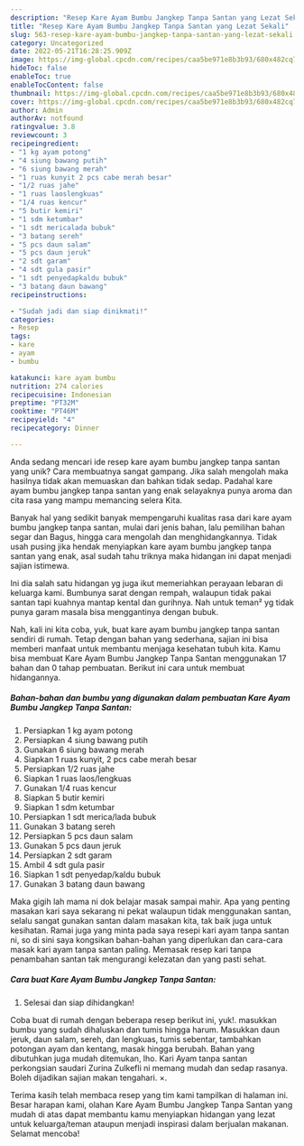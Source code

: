 ```yaml
---
description: "Resep Kare Ayam Bumbu Jangkep Tanpa Santan yang Lezat Sekali"
title: "Resep Kare Ayam Bumbu Jangkep Tanpa Santan yang Lezat Sekali"
slug: 563-resep-kare-ayam-bumbu-jangkep-tanpa-santan-yang-lezat-sekali
category: Uncategorized
date: 2022-05-21T16:28:25.909Z
image: https://img-global.cpcdn.com/recipes/caa5be971e8b3b93/680x482cq70/kare-ayam-bumbu-jangkep-tanpa-santan-foto-resep-utama.jpg
hideToc: false
enableToc: true
enableTocContent: false
thumbnail: https://img-global.cpcdn.com/recipes/caa5be971e8b3b93/680x482cq70/kare-ayam-bumbu-jangkep-tanpa-santan-foto-resep-utama.jpg
cover: https://img-global.cpcdn.com/recipes/caa5be971e8b3b93/680x482cq70/kare-ayam-bumbu-jangkep-tanpa-santan-foto-resep-utama.jpg
author: Admin
authorAv: notfound
ratingvalue: 3.8
reviewcount: 3
recipeingredient:
- "1 kg ayam potong"
- "4 siung bawang putih"
- "6 siung bawang merah"
- "1 ruas kunyit 2 pcs cabe merah besar"
- "1/2 ruas jahe"
- "1 ruas laoslengkuas"
- "1/4 ruas kencur"
- "5 butir kemiri"
- "1 sdm ketumbar"
- "1 sdt mericalada bubuk"
- "3 batang sereh"
- "5 pcs daun salam"
- "5 pcs daun jeruk"
- "2 sdt garam"
- "4 sdt gula pasir"
- "1 sdt penyedapkaldu bubuk"
- "3 batang daun bawang"
recipeinstructions:

- "Sudah jadi dan siap dinikmati!"
categories:
- Resep
tags:
- kare
- ayam
- bumbu

katakunci: kare ayam bumbu 
nutrition: 274 calories
recipecuisine: Indonesian
preptime: "PT32M"
cooktime: "PT46M"
recipeyield: "4"
recipecategory: Dinner

---
```





Anda sedang mencari ide resep kare ayam bumbu jangkep tanpa santan yang unik? Cara membuatnya sangat gampang. Jika salah mengolah maka hasilnya tidak akan memuaskan dan bahkan tidak sedap. Padahal kare ayam bumbu jangkep tanpa santan yang enak selayaknya punya aroma dan cita rasa yang mampu memancing selera Kita.





Banyak hal yang sedikit banyak mempengaruhi kualitas rasa dari kare ayam bumbu jangkep tanpa santan, mulai dari jenis bahan, lalu pemilihan bahan segar dan Bagus, hingga cara mengolah dan menghidangkannya. Tidak usah pusing jika hendak menyiapkan kare ayam bumbu jangkep tanpa santan yang enak,      asal sudah tahu triknya maka hidangan ini dapat menjadi sajian istimewa.














Ini dia salah satu hidangan yg juga ikut memeriahkan perayaan lebaran di keluarga kami. Bumbunya sarat dengan rempah, walaupun tidak pakai santan tapi kuahnya mantap kental dan gurihnya. Nah untuk teman² yg tidak punya garam masala bisa menggantinya dengan bubuk.






Nah, kali ini kita coba, yuk, buat kare ayam bumbu jangkep tanpa santan sendiri di rumah. Tetap dengan bahan yang sederhana, sajian ini bisa memberi manfaat untuk membantu menjaga kesehatan tubuh kita. Kamu bisa membuat Kare Ayam Bumbu Jangkep Tanpa Santan menggunakan 17 bahan dan 0 tahap pembuatan. Berikut ini cara untuk membuat hidangannya.

<!--inarticleads1-->

##### Bahan-bahan dan bumbu yang digunakan dalam pembuatan Kare Ayam Bumbu Jangkep Tanpa Santan:

1. Persiapkan 1 kg ayam potong
1. Persiapkan 4 siung bawang putih
1. Gunakan 6 siung bawang merah
1. Siapkan 1 ruas kunyit, 2 pcs cabe merah besar
1. Persiapkan 1/2 ruas jahe
1. Siapkan 1 ruas laos/lengkuas
1. Gunakan 1/4 ruas kencur
1. Siapkan 5 butir kemiri
1. Siapkan 1 sdm ketumbar
1. Persiapkan 1 sdt merica/lada bubuk
1. Gunakan 3 batang sereh
1. Persiapkan 5 pcs daun salam
1. Gunakan 5 pcs daun jeruk
1. Persiapkan 2 sdt garam
1. Ambil 4 sdt gula pasir
1. Siapkan 1 sdt penyedap/kaldu bubuk
1. Gunakan 3 batang daun bawang


Maka gigih lah mama ni dok belajar masak sampai mahir. Apa yang penting masakan kari saya sekarang ni pekat walaupun tidak menggunakan santan, selalu sangat gunakan santan dalam masakan kita, tak baik juga untuk kesihatan. Ramai juga yang minta pada saya resepi kari ayam tanpa santan ni, so di sini saya kongsikan bahan-bahan yang diperlukan dan cara-cara masak kari ayam tanpa santan paling. Memasak resep kari tanpa penambahan santan tak mengurangi kelezatan dan yang pasti sehat. 

<!--inarticleads2-->

##### Cara buat Kare Ayam Bumbu Jangkep Tanpa Santan:


1. Selesai dan siap dihidangkan!

Coba buat di rumah dengan beberapa resep berikut ini, yuk!. masukkan bumbu yang sudah dihaluskan dan tumis hingga harum. Masukkan daun jeruk, daun salam, sereh, dan lengkuas, tumis sebentar, tambahkan potongan ayam dan kentang, masak hingga berubah. Bahan yang dibutuhkan juga mudah ditemukan, lho. Kari Ayam tanpa santan perkongsian saudari Zurina Zulkefli ni memang mudah dan sedap rasanya. Boleh dijadikan sajian makan tengahari. ×. 

Terima kasih telah membaca resep yang tim kami tampilkan di halaman ini. Besar harapan kami, olahan Kare Ayam Bumbu Jangkep Tanpa Santan yang mudah di atas dapat membantu kamu menyiapkan hidangan yang lezat untuk keluarga/teman ataupun menjadi inspirasi dalam berjualan makanan. Selamat mencoba!
